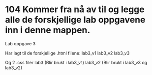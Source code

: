 104
Kommer fra nå av til og legge alle de forskjellige lab oppgavene inn i denne mappen.
===
Lab oppgave 3

Har lagt til de forskjellige .html filene:
lab3_v1
lab3_v2
lab3_v3

Og 2 .css filer
lab3 (Blir brukt i lab3_v1)
lab3_v2 (Blir brukt i lab3_v3 og lab3_v2)
